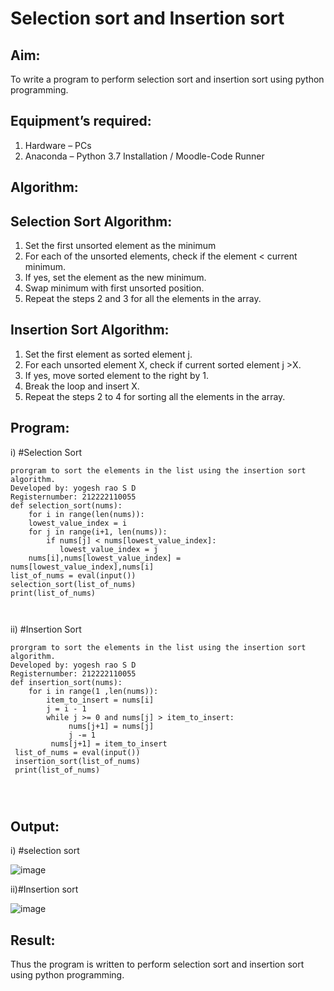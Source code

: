 # Selection sort and Insertion sort
## Aim:
To write a program to perform selection sort and insertion sort using python programming.
## Equipment’s required:
1.	Hardware – PCs
2.	Anaconda – Python 3.7 Installation / Moodle-Code Runner
## Algorithm:
## Selection Sort Algorithm:
1.	Set the first unsorted element as the minimum
2.	For each of the unsorted elements, check if the element < current minimum.
3.	If yes, set the element as the new minimum.
4.	Swap minimum with first unsorted position.
5.	Repeat the steps 2 and 3 for all the elements in the array.
## Insertion Sort Algorithm:
1.	Set the first element as sorted element j.
2.	For each unsorted element X, check if current sorted element j >X.
3.	If yes, move sorted element to the right by 1.
4.	Break the loop and insert X.
5.	Repeat the steps 2 to 4 for sorting all the elements in the array.
## Program:
i)	#Selection Sort
```
prorgram to sort the elements in the list using the insertion sort algorithm.
Developed by: yogesh rao S D
Registernumber: 212222110055
def selection_sort(nums):
    for i in range(len(nums)):
    lowest_value_index = i
    for j in range(i+1, len(nums)):
        if nums[j] < nums[lowest_value_index]:
           lowest_value_index = j
    nums[i],nums[lowest_value_index] = nums[lowest_value_index],nums[i]
list_of_nums = eval(input())
selection_sort(list_of_nums)
print(list_of_nums)



```
ii)	#Insertion Sort
```
prorgram to sort the elements in the list using the insertion sort algorithm.
Developed by: yogesh rao S D
Registernumber: 212222110055
def insertion_sort(nums):
    for i in range(1 ,len(nums)):
        item_to_insert = nums[i]
        j = i - 1
        while j >= 0 and nums[j] > item_to_insert:
             nums[j+1] = nums[j]
             j -= 1
         nums[j+1] = item_to_insert
 list_of_nums = eval(input())
 insertion_sort(list_of_nums)
 print(list_of_nums)




```

## Output:
i) #selection sort

![image](https://github.com/yogeshrao05/Sorting-Algorithm/assets/122008288/57ad8ed7-d81f-4cff-99d4-36b704a6738d)


ii)#Insertion sort


![image](https://github.com/yogeshrao05/Sorting-Algorithm/assets/122008288/07544ef8-f9e7-4418-bd7d-353842c9eaf1)


## Result:
Thus the program is written to perform selection sort and insertion sort using python programming.

